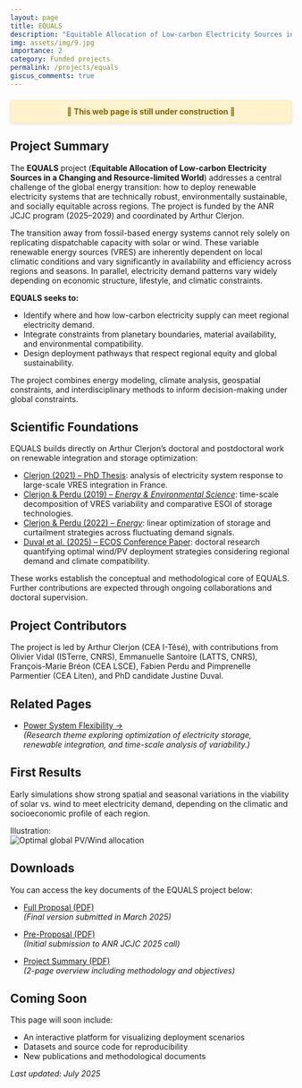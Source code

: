 ```yaml
---
layout: page
title: EQUALS
description: "Equitable Allocation of Low-carbon Electricity Sources in a Changing and Resource-limited World"
img: assets/img/9.jpg
importance: 2
category: Funded projects
permalink: /projects/equals
giscus_comments: true
---
```


<div style="background-color: #fff3cd; color: #856404; border: 2px solid #ffeeba; padding: 10px 20px; margin: 20px 0; border-radius: 5px; font-weight: bold; text-align: center; box-shadow: 0 2px 6px rgba(0,0,0,0.1);">
  🚧 This web page is still under construction 🚧
</div>

## Project Summary

The **EQUALS** project (**Equitable Allocation of Low-carbon Electricity Sources in a Changing and Resource-limited World**) addresses a central challenge of the global energy transition: how to deploy renewable electricity systems that are technically robust, environmentally sustainable, and socially equitable across regions. The project is funded by the ANR JCJC program (2025–2029) and coordinated by Arthur Clerjon.

The transition away from fossil-based energy systems cannot rely solely on replicating dispatchable capacity with solar or wind. These variable renewable energy sources (VRES) are inherently dependent on local climatic conditions and vary significantly in availability and efficiency across regions and seasons. In parallel, electricity demand patterns vary widely depending on economic structure, lifestyle, and climatic constraints. 

**EQUALS seeks to:**
- Identify where and how low-carbon electricity supply can meet regional electricity demand.
- Integrate constraints from planetary boundaries, material availability, and environmental compatibility.
- Design deployment pathways that respect regional equity and global sustainability.

The project combines energy modeling, climate analysis, geospatial constraints, and interdisciplinary methods to inform decision-making under global constraints.

## Scientific Foundations

EQUALS builds directly on Arthur Clerjon’s doctoral and postdoctoral work on renewable integration and storage optimization:

- [Clerjon (2021) – PhD Thesis](https://theses.fr/s343655): analysis of electricity system response to large-scale VRES integration in France.
- [Clerjon & Perdu (2019) – *Energy & Environmental Science*](https://doi.org/10.1039/C8EE01940A): time-scale decomposition of VRES variability and comparative ESOI of storage technologies.
- [Clerjon & Perdu (2022) – *Energy*](https://doi.org/10.1016/j.energy.2021.122799): linear optimization of storage and curtailment strategies across fluctuating demand signals.
- [Duval et al. (2025) – ECOS Conference Paper](https://cea.hal.science/cea-05141769): doctoral research quantifying optimal wind/PV deployment strategies considering regional demand and climate compatibility.

These works establish the conceptual and methodological core of EQUALS. Further contributions are expected through ongoing collaborations and doctoral supervision.

## Project Contributors

The project is led by Arthur Clerjon (CEA I-Tésé), with contributions from Olivier Vidal (ISTerre, CNRS), Emmanuelle Santoire (LATTS, CNRS), François-Marie Bréon (CEA LSCE), Fabien Perdu and Pimprenelle Parmentier (CEA Liten), and PhD candidate Justine Duval.


## Related Pages

- [Power System Flexibility →](/power-system-flexibility)  
  *(Research theme exploring optimization of electricity storage, renewable integration, and time-scale analysis of variability.)*

## First Results

Early simulations show strong spatial and seasonal variations in the viability of solar vs. wind to meet electricity demand, depending on the climatic and socioeconomic profile of each region.

Illustration:  
![Optimal global PV/Wind allocation](assets/img/world_map.png)

## Downloads

You can access the key documents of the EQUALS project below:

- [Full Proposal (PDF)](https://nuage.gresille.org/index.php/s/9TonKDSQCjWzkZr)  
  *(Final version submitted in March 2025)*

- [Pre-Proposal (PDF)](https://nuage.gresille.org/index.php/s/cLf7toepGt8nm3g)  
  *(Initial submission to ANR JCJC 2025 call)*

- [Project Summary (PDF)](https://nuage.gresille.org/index.php/s/sioYgnqM3AHDQyD)  
  *(2-page overview including methodology and objectives)*


## Coming Soon

This page will soon include:

- An interactive platform for visualizing deployment scenarios
- Datasets and source code for reproducibility
- New publications and methodological documents

*Last updated: July 2025*
